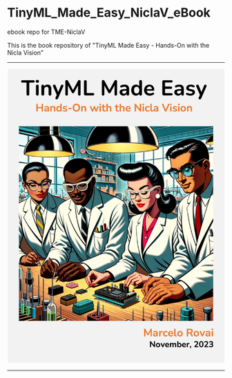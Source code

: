 # TinyML_Made_Easy_NiclaV_eBook
ebook repo for TME-NiclaV

This is the book repository of "TinyML Made Easy - Hands-On with the Nicla Vision"
<hr> 
<img src='cover.jpg'/>
<hr>  
